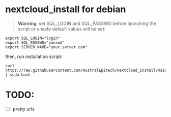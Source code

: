 # nextcloud_install for debian

> **Warning**: set SQL_LOGIN and SQL_PASSWD before launching the script or
> unsafe default values will be set:
```console
export SQL_LOGIN="login"
export SQL_PASSWD="passwd"
export SERVER_NAME="your.server.com"
```

then, run installation script:
```console
curl https://raw.githubusercontent.com/AustralEpitech/nextcloud_install/main/install.sh | sudo bash
```


# TODO:
- [ ] pretty urls
